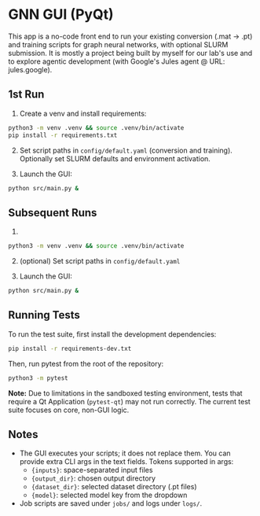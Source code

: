 # GNN GUI (PyQt)

This app is a no-code front end to run your existing conversion (.mat -> .pt) and training scripts for graph neural networks, with optional SLURM submission.
It is mostly a project being built by myself for our lab's use and to explore agentic development (with Google's Jules agent @ URL: jules.google).
## 1st Run

1. Create a venv and install requirements:

```bash
python3 -m venv .venv && source .venv/bin/activate
pip install -r requirements.txt
```

2. Set script paths in `config/default.yaml` (conversion and training). Optionally set SLURM defaults and environment activation.

3. Launch the GUI:

```bash
python src/main.py &
```
## Subsequent Runs
1. 
```bash
python3 -m venv .venv && source .venv/bin/activate
```
2. (optional) Set script paths in `config/default.yaml`

3. Launch the GUI:

```bash
python src/main.py &

```

## Running Tests

To run the test suite, first install the development dependencies:

```bash
pip install -r requirements-dev.txt
```

Then, run pytest from the root of the repository:

```bash
python3 -m pytest
```

**Note:** Due to limitations in the sandboxed testing environment, tests that require a Qt Application (`pytest-qt`) may not run correctly. The current test suite focuses on core, non-GUI logic.

## Notes
- The GUI executes your scripts; it does not replace them. You can provide extra CLI args in the text fields. Tokens supported in args:
  - `{inputs}`: space-separated input files
  - `{output_dir}`: chosen output directory
  - `{dataset_dir}`: selected dataset directory (.pt files)
  - `{model}`: selected model key from the dropdown
- Job scripts are saved under `jobs/` and logs under `logs/`.
